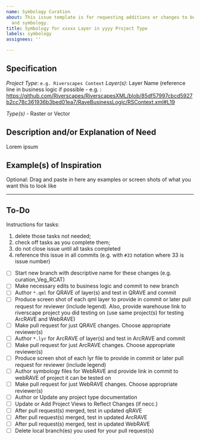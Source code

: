 ```yaml
---
name: Symbology Curation
about: This issue template is for requesting additions or changes to business logic
  and symbology.
title: Symbology for xxxxx Layer in yyyy Project Type
labels: symbology
assignees: ''

---
```


## Specification
*Project Type*:  `e.g. Riverscapes Context` 
*Layer(s)*:
Layer Name (reference line in business logic if possible - e.g. :
https://github.com/Riverscapes/RiverscapesXML/blob/85df57997cbcd5927b2cc78c361936b3bed01ea7/RaveBusinessLogic/RSContext.xml#L19

*Type(s)* - Raster or Vector

## Description and/or Explanation of Need
Lorem ipsum 

## Example(s) of Inspiration
Optional: Drag and paste in here any examples or screen shots of what you want this to look like 

-------
## To-Do 
Instructions for tasks:
1. delete those tasks not needed; 
2. check off tasks as you complete them; 
3. do not close issue until all tasks completed
4. reference this issue in all commits (e.g. with `#33` notation where 33 is issue number)

- [ ] Start new branch with descriptive name for these changes (e.g. curation_Veg_RCAT) 
- [ ] Make necessary edits to business logic and commit to new branch 
- [ ] Author `*.qml` for QRAVE of layer(s) and test in QRAVE and commit
- [ ] Produce screen shot of each qml layer to provide in commit or later pull request for reviewer (include legend). Also, provide warehouse link to riverscape project you did testing on (use same project(s) for testing ArcRAVE and WebRAVE)
- [ ] Make pull request for just QRAVE changes. Choose appropriate reviewer(s)
- [ ] Author `*.lyr` for ArcRAVE of layer(s) and test in ArcRAVE and commit  
- [ ] Make pull request for just ArcRAVE changes. Choose appropriate reviewer(s)
- [ ] Produce screen shot of each lyr file to provide in commit or later pull request for reviewer (include legend)
- [ ] Author symbology files for WebRAVE and provide link in commit to webRAVE of project it can be tested on
- [ ] Make pull request for just WebRAVE changes. Choose appropriate reviewer(s)
- [ ] Author or Update any project type documentation
- [ ] Update or Add Project Views to Reflect Changes (if necc.)
- [ ] After pull request(s) merged, test in updated qRAVE
- [ ] After pull request(s) merged, test in updated ArcRAVE
- [ ] After pull request(s) merged, test in updated WebRAVE
- [ ] Delete local branch(es) you used for your pull request(s)
